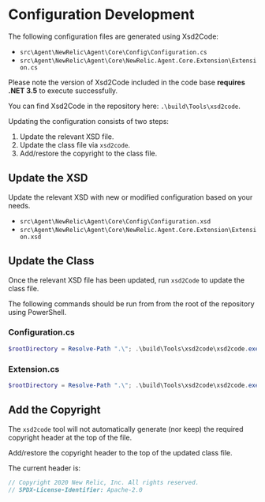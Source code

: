 # Configuration Development

The following configuration files are generated using Xsd2Code:

* `src\Agent\NewRelic\Agent\Core\Config\Configuration.cs`
* `src\Agent\NewRelic\Agent\Core\NewRelic.Agent.Core.Extension\Extension.cs`

Please note the version of Xsd2Code included in the code base **requires .NET 3.5** to execute successfully.

You can find Xsd2Code in the repository here: `.\build\Tools\xsd2code`.

Updating the configuration consists of two steps:

1. Update the relevant XSD file.
2. Update the class file via `xsd2code`.
3. Add/restore the copyright to the class file.

## Update the XSD

Update the relevant XSD with new or modified configuration based on your needs.

* `src\Agent\NewRelic\Agent\Core\Config\Configuration.xsd`
* `src\Agent\NewRelic\Agent\Core\NewRelic.Agent.Core.Extension\Extension.xsd`

## Update the Class

Once the relevant XSD file has been updated, run `xsd2Code` to update the class file.

The following commands should be run from from the root of the repository using PowerShell.

### Configuration.cs

```powershell
$rootDirectory = Resolve-Path ".\"; .\build\Tools\xsd2code\xsd2code.exe "$rootDirectory\src\Agent\NewRelic\Agent\Core\Config\Configuration.xsd" NewRelic.Agent.Core.Config Configuration.cs /cl /ap /sc /xa
```

### Extension.cs

```powershell
$rootDirectory = Resolve-Path ".\"; .\build\Tools\xsd2code\xsd2code.exe "$rootDirectory\src\Agent\NewRelic\Agent\Core\NewRelic.Agent.Core.Extension\Extension.xsd" NewRelic.Agent.Core.Extension Extension.cs /cl /ap /sc /xa
```

## Add the Copyright

The `xsd2code` tool will not automatically generate (nor keep) the required copyright header at the top of the file.

Add/restore the copyright header to the top of the updated class file.

The current header is:

```cs
// Copyright 2020 New Relic, Inc. All rights reserved.
// SPDX-License-Identifier: Apache-2.0
```
